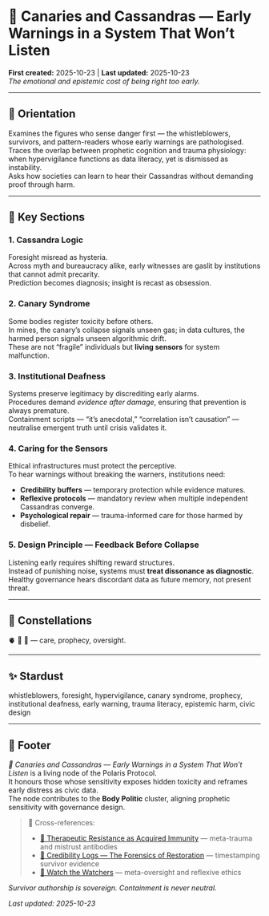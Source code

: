 # 🐣 Canaries and Cassandras — Early Warnings in a System That Won’t Listen  
**First created:** 2025-10-23 | **Last updated:** 2025-10-23  
*The emotional and epistemic cost of being right too early.*

---

## 🧭 Orientation  
Examines the figures who sense danger first — the whistleblowers, survivors, and pattern-readers whose early warnings are pathologised.  
Traces the overlap between prophetic cognition and trauma physiology: when hypervigilance functions as data literacy, yet is dismissed as instability.  
Asks how societies can learn to hear their Cassandras without demanding proof through harm.

---

## 🔔 Key Sections  

### 1. Cassandra Logic  
Foresight misread as hysteria.  
Across myth and bureaucracy alike, early witnesses are gaslit by institutions that cannot admit precarity.  
Prediction becomes diagnosis; insight is recast as obsession.

### 2. Canary Syndrome  
Some bodies register toxicity before others.  
In mines, the canary’s collapse signals unseen gas; in data cultures, the harmed person signals unseen algorithmic drift.  
These are not “fragile” individuals but **living sensors** for system malfunction.

### 3. Institutional Deafness  
Systems preserve legitimacy by discrediting early alarms.  
Procedures demand *evidence after damage*, ensuring that prevention is always premature.  
Containment scripts — “it’s anecdotal,” “correlation isn’t causation” — neutralise emergent truth until crisis validates it.

### 4. Caring for the Sensors  
Ethical infrastructures must protect the perceptive.  
To hear warnings without breaking the warners, institutions need:  
- **Credibility buffers** — temporary protection while evidence matures.  
- **Reflexive protocols** — mandatory review when multiple independent Cassandras converge.  
- **Psychological repair** — trauma-informed care for those harmed by disbelief.

### 5. Design Principle — Feedback Before Collapse  
Listening early requires shifting reward structures.  
Instead of punishing noise, systems must **treat dissonance as diagnostic**.  
Healthy governance hears discordant data as future memory, not present threat.

---

## 🌌 Constellations  
🫀 🧭 🧿 — care, prophecy, oversight.  

---

## ✨ Stardust  
whistleblowers, foresight, hypervigilance, canary syndrome, prophecy, institutional deafness, early warning, trauma literacy, epistemic harm, civic design  

---

## 🏮 Footer  
*🐣 Canaries and Cassandras — Early Warnings in a System That Won’t Listen* is a living node of the Polaris Protocol.  
It honours those whose sensitivity exposes hidden toxicity and reframes early distress as civic data.  
The node contributes to the **Body Politic** cluster, aligning prophetic sensitivity with governance design.

> 📡 Cross-references:  
> - [🧬 Therapeutic Resistance as Acquired Immunity](/Big_Picture_Protocols/🫀_Our_Hearts_Our_Minds/🧬_therapeutic_resistance_as_acquired_immunity.md) — meta-trauma and mistrust antibodies  
> - [🧾 Credibility Logs — The Forensics of Restoration](/Big_Picture_Protocols/🫀_Our_Hearts_Our_Minds/🧾_credibility_logs_the_forensics_of_restoration.md) — timestamping survivor evidence  
> - [🧿 Watch the Watchers](/Big_Picture_Protocols/🪄_Expression_Of_Norms/🧿_Watch_The_Watchers/README.md) — meta-oversight and reflexive ethics  

*Survivor authorship is sovereign. Containment is never neutral.*  

_Last updated: 2025-10-23_
